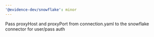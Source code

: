 ```yaml
---
'@evidence-dev/snowflake': minor
---
```


Pass proxyHost and proxyPort from connection.yaml to the snowflake connector for user/pass auth
